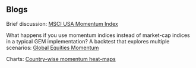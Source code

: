 ## Blogs

Brief discussion: [MSCI USA Momentum Index](https://stockviz.biz/index.php/2019/01/22/msci-usa-momentum-index/)

What happens if you use momentum indices instead of market-cap indices in a typical GEM implementation? A backtest that explores multiple scenarios: [Global Equities Momentum](https://stockviz.biz/2019/01/22/global-equities-momentum/)

Charts: [Country-wise momentum heat-maps](https://stockviz.biz/2019/01/23/msci-country-wise-momentum-indices/)